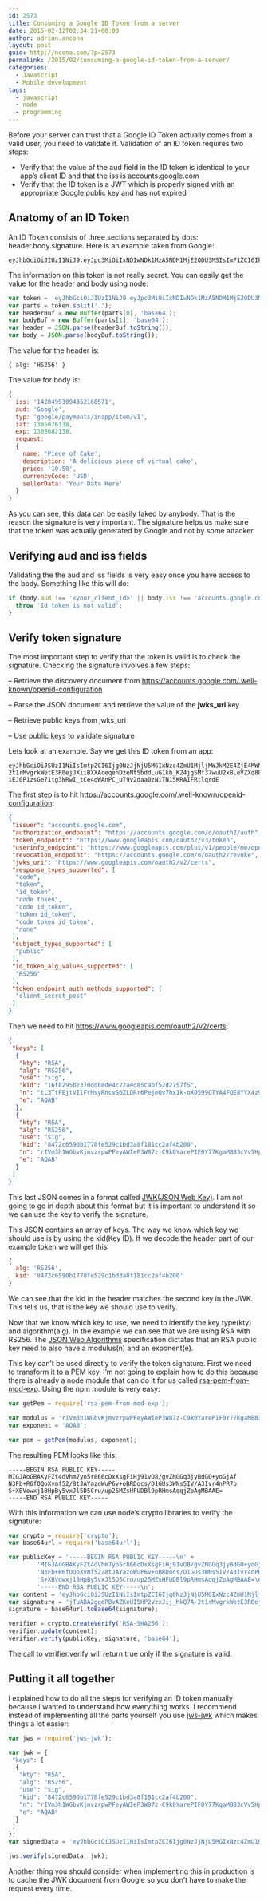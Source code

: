 ```yaml
---
id: 2573
title: Consuming a Google ID Token from a server
date: 2015-02-12T02:34:21+00:00
author: adrian.ancona
layout: post
guid: http://ncona.com/?p=2573
permalink: /2015/02/consuming-a-google-id-token-from-a-server/
categories:
  - Javascript
  - Mobile development
tags:
  - javascript
  - node
  - programming
---
```

Before your server can trust that a Google ID Token actually comes from a valid user, you need to validate it. Validation of an ID token requires two steps:

  * Verify that the value of the aud field in the ID token is identical to your app’s client ID and that the iss is accounts.google.com
  * Verify that the ID token is a JWT which is properly signed with an appropriate Google public key and has not expired

## Anatomy of an ID Token

An ID Token consists of three sections separated by dots: header.body.signature. Here is an example taken from Google:

```
eyJhbGciOiJIUzI1NiJ9.eyJpc3MiOiIxNDIwNDk1MzA5NDM1MjE2ODU3MSIsImF1ZCI6Ikdvb2dsZSIsInR5cCI6Imdvb2dsZS9wYXltZW50cy9pbmFwcC9pdGVtL3YxIiwiaWF0IjoxMzg1MDc2MTM4LCJleHAiOjEzODUwODIxMzgsInJlcXVlc3QiOnsibmFtZSI6IlBpZWNlIG9mIENha2UiLCJkZXNjcmlwdGlvbiI6IkEgZGVsaWNpb3VzIHBpZWNlIG9mIHZpcnR1YWwgY2FrZSIsInByaWNlIjoiMTAuNTAiLCJjdXJyZW5jeUNvZGUiOiJVU0QiLCJzZWxsZXJEYXRhIjoiWW91ciBEYXRhIEhlcmUifX0.psOU3HlUMGjK_auKEkBhSLzi5n2ATUtaxn_XItGvdhA
```

<!--more-->

The information on this token is not really secret. You can easily get the value for the header and body using node:

```js
var token = 'eyJhbGciOiJIUzI1NiJ9.eyJpc3MiOiIxNDIwNDk1MzA5NDM1MjE2ODU3MSIsImF1ZCI6Ikdvb2dsZSIsInR5cCI6Imdvb2dsZS9wYXltZW50cy9pbmFwcC9pdGVtL3YxIiwiaWF0IjoxMzg1MDc2MTM4LCJleHAiOjEzODUwODIxMzgsInJlcXVlc3QiOnsibmFtZSI6IlBpZWNlIG9mIENha2UiLCJkZXNjcmlwdGlvbiI6IkEgZGVsaWNpb3VzIHBpZWNlIG9mIHZpcnR1YWwgY2FrZSIsInByaWNlIjoiMTAuNTAiLCJjdXJyZW5jeUNvZGUiOiJVU0QiLCJzZWxsZXJEYXRhIjoiWW91ciBEYXRhIEhlcmUifX0.psOU3HlUMGjK_auKEkBhSLzi5n2ATUtaxn_XItGvdhA';
var parts = token.split('.');
var headerBuf = new Buffer(parts[0], 'base64');
var bodyBuf = new Buffer(parts[1], 'base64');
var header = JSON.parse(headerBuf.toString());
var body = JSON.parse(bodyBuf.toString());
```

The value for the header is:

```
{ alg: 'HS256' }
```

The value for body is:

```js
{
  iss: '14204953094352168571',
  aud: 'Google',
  typ: 'google/payments/inapp/item/v1',
  iat: 1385076138,
  exp: 1385082138,
  request:
  {
    name: 'Piece of Cake',
    description: 'A delicious piece of virtual cake',
    price: '10.50',
    currencyCode: 'USD',
    sellerData: 'Your Data Here'
  }
}
```

As you can see, this data can be easily faked by anybody. That is the reason the signature is very important. The signature helps us make sure that the token was actually generated by Google and not by some attacker.

## Verifying aud and iss fields

Validating the the aud and iss fields is very easy once you have access to the body. Something like this will do:

```js
if (body.aud !== '<your_client_id>' || body.iss !== 'accounts.google.com') {
  throw 'Id token is not valid';
}
```

## Verify token signature

The most important step to verify that the token is valid is to check the signature. Checking the signature involves a few steps:

&#8211; Retrieve the discovery document from <https://accounts.google.com/.well-known/openid-configuration>
  
&#8211; Parse the JSON document and retrieve the value of the **jwks_uri** key
  
&#8211; Retrieve public keys from jwks_uri
  
&#8211; Use public keys to validate signature

Lets look at an example. Say we get this ID token from an app:

```
eyJhbGciOiJSUzI1NiIsImtpZCI6Ijg0NzJjNjU5MGIxNzc4ZmU1MjljMWJkM2E4ZjE4MWNjMmFmNGIyMDAifQ.eyJpc3MiOiJhY2NvdW50cy5nb29nbGUuY29tIiwic3ViIjoiMTExMzk1NDM5MjY3Mjk4MzQ3MTgyIiwiYXpwIjoiMTA5NzIwNTk2OTQzMy1qY2loYzMybHR1MjZsdXJkdXFqcXNmYmU0czhnNHVqNS5hcHBzLmdvb2dsZXVzZXJjb250ZW50LmNvbSIsImVtYWlsIjoiYWRyaWFuLmFuY29uYUBnbWFpbC5jb20iLCJlbWFpbF92ZXJpZmllZCI6dHJ1ZSwiYXVkIjoiMTA5NzIwNTk2OTQzMy1mYThhNGllYWE1dmNuaHByZzcycnV0a2EyMnZwcWNsNC5hcHBzLmdvb2dsZXVzZXJjb250ZW50LmNvbSIsImlhdCI6MTQyMjMyMzI2NiwiZXhwIjoxNDIyMzI3MTY2fQ.jTuABA2gqdPBvAZKeUI5HP2VzxJij_MkQ7A-2t1rMvgrkWetE3R0ejJXiiBXXAceqenDzeNt5bddLuG1kh_K24jgSMf37wuU2xBLeVZXq88iAAQ-iEJ0P1zsGe71tg3NRwI_tCe4qWAnPC_uT9v2daa0zNiTN15KRAIFRtlqrdE
```

The first step is to hit <https://accounts.google.com/.well-known/openid-configuration>:

```json
{
 "issuer": "accounts.google.com",
 "authorization_endpoint": "https://accounts.google.com/o/oauth2/auth",
 "token_endpoint": "https://www.googleapis.com/oauth2/v3/token",
 "userinfo_endpoint": "https://www.googleapis.com/plus/v1/people/me/openIdConnect",
 "revocation_endpoint": "https://accounts.google.com/o/oauth2/revoke",
 "jwks_uri": "https://www.googleapis.com/oauth2/v2/certs",
 "response_types_supported": [
  "code",
  "token",
  "id_token",
  "code token",
  "code id_token",
  "token id_token",
  "code token id_token",
  "none"
 ],
 "subject_types_supported": [
  "public"
 ],
 "id_token_alg_values_supported": [
  "RS256"
 ],
 "token_endpoint_auth_methods_supported": [
  "client_secret_post"
 ]
}
```

Then we need to hit <https://www.googleapis.com/oauth2/v2/certs>:

```json
{
 "keys": [
  {
   "kty": "RSA",
   "alg": "RS256",
   "use": "sig",
   "kid": "16f8295b2370dd88de4c22aed85cabf52d2757f5",
   "n": "tL3TtFEjtVIlFrMsyRncvS6ZLDRr6PejeQv7hx1k-oX0599OTYA4FQE8YYX4z95_NaQXx833DPay7KVzw751kHJz9eiSYyZmYFMM786E-PspFvdJMhU2ZCLgxLUXZ_Gq7ORgxHkJHcBWR8HstjI3zpWAOhfqg8YvSnMeOStQ1Ns=",
   "e": "AQAB"
  },
  {
   "kty": "RSA",
   "alg": "RS256",
   "use": "sig",
   "kid": "8472c6590b1778fe529c1bd3a8f181cc2af4b200",
   "n": "rIVm3h1WGbvKjmvzrpwPFeyAWIeP3W87z-C9k0YarePIF0Y77KgaMB83cVv5Hp85Che-Z_nb_y0kBhrOha4_q_6gFEOhyz8PUZSzdY2zkhX8Dci-vic9HulL5cFWjDGPXwekHLm_EmXkPkKu7-6nbkxmwcVQMGX2lEeawCqqNmk=",
   "e": "AQAB"
  }
 ]
}
```

This last JSON comes in a format called [JWK(JSON Web Key)](https://tools.ietf.org/html/draft-ietf-jose-json-web-key-41). I am not going to go in depth about this format but it is important to understand it so we can use the key to verify the signature.

This JSON contains an array of keys. The way we know which key we should use is by using the kid(Key ID). If we decode the header part of our example token we will get this:

```js
{
  alg: 'RS256',
  kid: '8472c6590b1778fe529c1bd3a8f181cc2af4b200'
}
```

We can see that the kid in the header matches the second key in the JWK. This tells us, that is the key we should use to verify.

Now that we know which key to use, we need to identify the key type(kty) and algorithm(alg). In the example we can see that we are using RSA with RS256. The [JSON Web Algorithms](https://tools.ietf.org/html/draft-ietf-jose-json-web-algorithms-40) specification dictates that an RSA public key need to also have a modulus(n) and an exponent(e).

This key can&#8217;t be used directly to verify the token signature. First we need to transform it to a PEM key. I&#8217;m not going to explain how to do this because there is already a node module that can do it for us called [rsa-pem-from-mod-exp](https://www.npmjs.com/package/rsa-pem-from-mod-exp). Using the npm module is very easy:

```js
var getPem = require('rsa-pem-from-mod-exp');

var modulus = 'rIVm3h1WGbvKjmvzrpwPFeyAWIeP3W87z-C9k0YarePIF0Y77KgaMB83cVv5Hp85Che-Z_nb_y0kBhrOha4_q_6gFEOhyz8PUZSzdY2zkhX8Dci-vic9HulL5cFWjDGPXwekHLm_EmXkPkKu7-6nbkxmwcVQMGX2lEeawCqqNmk=';
var exponent = 'AQAB';

var pem = getPem(modulus, exponent);
```

The resulting PEM looks like this:

```
-----BEGIN RSA PUBLIC KEY-----
MIGJAoGBAKyFZt4dVhm7yo5r866cDxXsgFiHj91vO8/gvZNGGq3jyBdGO+yoGjAf
N3Fb+R6fOQoXvmf52/8tJAYazoWuP6v+oBRDocs/D1GUs3WNs5IV/A3Ivr4nPR7p
S+XBVowxj18HpBy5vxJl5D5Cru/up25MZsHFUDBl9pRHmsAqqjZpAgMBAAE=
-----END RSA PUBLIC KEY-----
```

With this information we can use node&#8217;s crypto libraries to verify the signature:

```js
var crypto = require('crypto');
var base64url = require('base64url');

var publicKey = '-----BEGIN RSA PUBLIC KEY-----\n' +
        'MIGJAoGBAKyFZt4dVhm7yo5r866cDxXsgFiHj91vO8/gvZNGGq3jyBdGO+yoGjAf\n' +
        'N3Fb+R6fOQoXvmf52/8tJAYazoWuP6v+oBRDocs/D1GUs3WNs5IV/A3Ivr4nPR7p\n' +
        'S+XBVowxj18HpBy5vxJl5D5Cru/up25MZsHFUDBl9pRHmsAqqjZpAgMBAAE=\n' +
        '-----END RSA PUBLIC KEY-----\n';
var content = 'eyJhbGciOiJSUzI1NiIsImtpZCI6Ijg0NzJjNjU5MGIxNzc4ZmU1MjljMWJkM2E4ZjE4MWNjMmFmNGIyMDAifQ.eyJpc3MiOiJhY2NvdW50cy5nb29nbGUuY29tIiwic3ViIjoiMTExMzk1NDM5MjY3Mjk4MzQ3MTgyIiwiYXpwIjoiMTA5NzIwNTk2OTQzMy1qY2loYzMybHR1MjZsdXJkdXFqcXNmYmU0czhnNHVqNS5hcHBzLmdvb2dsZXVzZXJjb250ZW50LmNvbSIsImVtYWlsIjoiYWRyaWFuLmFuY29uYUBnbWFpbC5jb20iLCJlbWFpbF92ZXJpZmllZCI6dHJ1ZSwiYXVkIjoiMTA5NzIwNTk2OTQzMy1mYThhNGllYWE1dmNuaHByZzcycnV0a2EyMnZwcWNsNC5hcHBzLmdvb2dsZXVzZXJjb250ZW50LmNvbSIsImlhdCI6MTQyMjMyMzI2NiwiZXhwIjoxNDIyMzI3MTY2fQ';
var signature = 'jTuABA2gqdPBvAZKeUI5HP2VzxJij_MkQ7A-2t1rMvgrkWetE3R0ejJXiiBXXAceqenDzeNt5bddLuG1kh_K24jgSMf37wuU2xBLeVZXq88iAAQ-iEJ0P1zsGe71tg3NRwI_tCe4qWAnPC_uT9v2daa0zNiTN15KRAIFRtlqrdE';
signature = base64url.toBase64(signature);

verifier = crypto.createVerify('RSA-SHA256');
verifier.update(content);
verifier.verify(publicKey, signature, 'base64');
```

The call to verifier.verify will return true only if the signature is valid.

## Putting it all together

I explained how to do all the steps for verifying an ID token manually because I wanted to understand how everything works. I recommend instead of implementing all the parts yourself you use [jws-jwk](https://www.npmjs.com/package/jws-jwk) which makes things a lot easier:

```js
var jws = require('jws-jwk');

var jwk = {
 "keys": [
  {
   "kty": "RSA",
   "alg": "RS256",
   "use": "sig",
   "kid": "8472c6590b1778fe529c1bd3a8f181cc2af4b200",
   "n": "rIVm3h1WGbvKjmvzrpwPFeyAWIeP3W87z-C9k0YarePIF0Y77KgaMB83cVv5Hp85Che-Z_nb_y0kBhrOha4_q_6gFEOhyz8PUZSzdY2zkhX8Dci-vic9HulL5cFWjDGPXwekHLm_EmXkPkKu7-6nbkxmwcVQMGX2lEeawCqqNmk=",
   "e": "AQAB"
  }
 ]
};
var signedData = 'eyJhbGciOiJSUzI1NiIsImtpZCI6Ijg0NzJjNjU5MGIxNzc4ZmU1MjljMWJkM2E4ZjE4MWNjMmFmNGIyMDAifQ.eyJpc3MiOiJhY2NvdW50cy5nb29nbGUuY29tIiwic3ViIjoiMTExMzk1NDM5MjY3Mjk4MzQ3MTgyIiwiYXpwIjoiMTA5NzIwNTk2OTQzMy1qY2loYzMybHR1MjZsdXJkdXFqcXNmYmU0czhnNHVqNS5hcHBzLmdvb2dsZXVzZXJjb250ZW50LmNvbSIsImVtYWlsIjoiYWRyaWFuLmFuY29uYUBnbWFpbC5jb20iLCJlbWFpbF92ZXJpZmllZCI6dHJ1ZSwiYXVkIjoiMTA5NzIwNTk2OTQzMy1mYThhNGllYWE1dmNuaHByZzcycnV0a2EyMnZwcWNsNC5hcHBzLmdvb2dsZXVzZXJjb250ZW50LmNvbSIsImlhdCI6MTQyMjMyMzI2NiwiZXhwIjoxNDIyMzI3MTY2fQ.jTuABA2gqdPBvAZKeUI5HP2VzxJij_MkQ7A-2t1rMvgrkWetE3R0ejJXiiBXXAceqenDzeNt5bddLuG1kh_K24jgSMf37wuU2xBLeVZXq88iAAQ-iEJ0P1zsGe71tg3NRwI_tCe4qWAnPC_uT9v2daa0zNiTN15KRAIFRtlqrdE';

jws.verify(signedData, jwk);
````

Another thing you should consider when implementing this in production is to cache the JWK document from Google so you don&#8217;t have to make the request every time.
